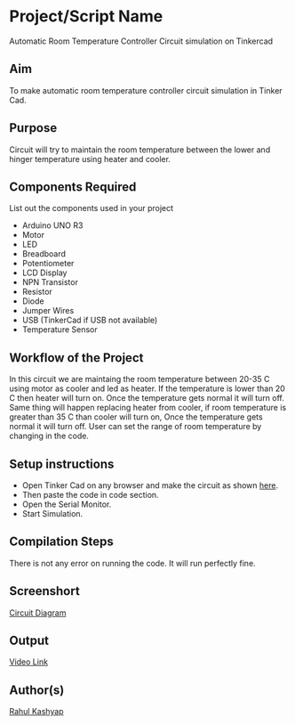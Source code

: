 # Project/Script Name
Automatic Room Temperature Controller Circuit simulation on Tinkercad

## Aim

To make automatic room temperature controller circuit simulation in Tinker Cad.


## Purpose

Circuit will try to maintain the room temperature between the lower and hinger temperature using heater and cooler.


## Components Required

List out the components used in your project
* Arduino UNO R3
* Motor
* LED
* Breadboard
* Potentiometer
* LCD Display
* NPN Transistor
* Resistor
* Diode
* Jumper Wires
* USB (TinkerCad if USB not available)
* Temperature Sensor

## Workflow of the Project
In this circuit we are maintaing the room temperature between 20-35 C using motor as cooler and led as heater. If the temperature is lower than 20 C then heater will turn on. Once the temperature gets normal it will turn off. Same thing will happen replacing heater from cooler, if room temperature is greater than 35 C than cooler will turn on, Once the temperature gets normal it will turn off.
User can set the range of room temperature by changing in the code.


## Setup instructions

* Open Tinker Cad on any browser and make the circuit as shown [here](https://github.com/rk18venom/IoT-Spot/blob/Other/Minor%20Scripts/Arduino/Automatic%20Room%20Temperature%20Controller/Images/circuit_diagram.png).
* Then paste the code in code section.
* Open the Serial Monitor.
* Start Simulation.

## Compilation Steps
There is not any error on running the code. It will run perfectly fine.

## Screenshort
[Circuit Diagram](https://github.com/rk18venom/IoT-Spot/blob/Other/Minor%20Scripts/Arduino/Automatic%20Room%20Temperature%20Controller/Images/circuit_diagram.png)

## Output

[Video Link](https://github.com/rk18venom/IoT-Spot/blob/Other/Minor%20Scripts/Arduino/Automatic%20Room%20Temperature%20Controller/Videos/Circuit%20design%20Automatic%20Room%20Temperature%20Controller%20_%20Tinkercad%20-%20Google%20Chrome%202022-04-04%2008-20-24.mp4)

## Author(s)

[Rahul Kashyap](https://github.com/rk18venom)

